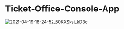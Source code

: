 # Ticket-Office-Console-App

![2021-04-19-18-24-52_50KXSksi_kD3c](https://user-images.githubusercontent.com/71831119/115271531-bd8acf80-a13d-11eb-9c66-7d099b9f592b.gif)
